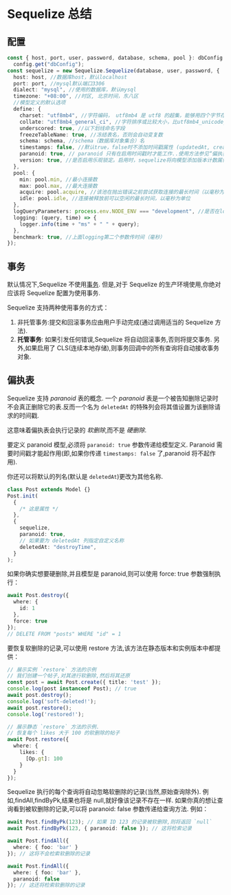 # Sequelize 总结

## 配置

```typescript
const { host, port, user, password, database, schema, pool }: dbConfig =
  config.get("dbConfig");
const sequelize = new Sequelize.Sequelize(database, user, password, {
  host: host, //数据库host，默认localhost
  port: port, //mysql默认端口3306
  dialect: "mysql", //使用的数据库，默认mysql
  timezone: "+08:00", //时区, 北京时间，东八区
  //模型定义的默认选项
  define: {
    charset: "utf8mb4", //字符编码， utf8mb4 是 utf8 的超集，能够用四个字节存储更多的字符
    collate: "utf8mb4_general_ci", //字符排序或比较大小，比utf8mb4_unicode_ci相对快
    underscored: true, //以下划线命名字段
    freezeTableName: true, //冻结表名，否则会自动变复数
    schema: schema, //schema（数据库对象集合）名
    timestamps: false, //默认true，false时不添加时间戳属性 (updatedAt, createdAt)
    paranoid: true, // paranoid 只有在启用时间戳时才能工作..使用方法参见“偏执表”。
    version: true, //是否启用乐观锁定。启用时，sequelize将向模型添加版本计数属性,并在保存过时的实例时引发OptimisticLockingError错误。设置为true或具有要用于启用的属性名称的字符串。默认false。
  },
  pool: {
    min: pool.min, //最小连接数
    max: pool.max, //最大连接数
    acquire: pool.acquire, //该池在抛出错误之前尝试获取连接的最长时间（以毫秒为单位）
    idle: pool.idle, //连接被释放前可以空闲的最长时间，以毫秒为单位
  },
  logQueryParameters: process.env.NODE_ENV === "development", //是否在log中显示参数
  logging: (query, time) => {
    logger.info(time + "ms" + " " + query);
  },
  benchmark: true, //上面logging第二个参数传时间（毫秒）
});
```

## 事务

默认情况下,Sequelize 不使用[事务](https://en.wikipedia.org/wiki/Database_transaction). 但是,对于 Sequelize 的生产环境使用,你绝对应该将 Sequelize 配置为使用事务.

Sequelize 支持两种使用事务的方式：

1. 非托管事务:提交和回滚事务应由用户手动完成(通过调用适当的 Sequelize 方法).
2. **托管事务**: 如果引发任何错误,Sequelize 将自动回滚事务,否则将提交事务. 另外,如果启用了 CLS(连续本地存储),则事务回调中的所有查询将自动接收事务对象.

## 偏执表

Sequelize 支持 _paranoid_ 表的概念. 一个 _paranoid_ 表是一个被告知删除记录时不会真正删除它的表.反而一个名为 `deletedAt` 的特殊列会将其值设置为该删除请求的时间戳.

这意味着偏执表会执行记录的 _软删除_,而不是 _硬删除_.

要定义 paranoid 模型,必须将 `paranoid: true` 参数传递给模型定义. Paranoid 需要时间戳才能起作用(即,如果你传递 `timestamps: false` 了,paranoid 将不起作用).

你还可以将默认的列名(默认是 `deletedAt`)更改为其他名称.

```typescript
class Post extends Model {}
Post.init(
  {
    /* 这是属性 */
  },
  {
    sequelize,
    paranoid: true,
    // 如果要为 deletedAt 列指定自定义名称
    deletedAt: "destroyTime",
  }
);
```

如果你确实想要硬删除,并且模型是 paranoid,则可以使用 force: true 参数强制执行：

```typescript
await Post.destroy({
  where: {
    id: 1
  },
  force: true
});
// DELETE FROM "posts" WHERE "id" = 1
```

要恢复软删除的记录,可以使用 restore 方法,该方法在静态版本和实例版本中都提供：

```typescript
// 展示实例 `restore` 方法的示例
// 我们创建一个帖子,对其进行软删除,然后将其还原
const post = await Post.create({ title: 'test' });
console.log(post instanceof Post); // true
await post.destroy();
console.log('soft-deleted!');
await post.restore();
console.log('restored!');

// 展示静态 `restore` 方法的示例.
// 恢复每个 likes 大于 100 的软删除的帖子
await Post.restore({
  where: {
    likes: {
      [Op.gt]: 100
    }
  }
});
```

Sequelize 执行的每个查询将自动忽略软删除的记录(当然,原始查询除外).
例如,findAll,findByPk,结果也将是 null,就好像该记录不存在一样.
如果你真的想让查询看到被软删除的记录,可以将 paranoid: false 参数传递给查询方法. 例如：

```typescript
await Post.findByPk(123); // 如果 ID 123 的记录被软删除,则将返回 `null`
await Post.findByPk(123, { paranoid: false }); // 这将检索记录

await Post.findAll({
  where: { foo: 'bar' }
}); // 这将不会检索软删除的记录

await Post.findAll({
  where: { foo: 'bar' },
  paranoid: false
}); // 这还将检索软删除的记录
```